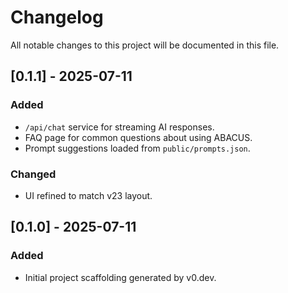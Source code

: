 # Changelog

All notable changes to this project will be documented in this file.

## [0.1.1] - 2025-07-11
### Added
- `/api/chat` service for streaming AI responses.
- FAQ page for common questions about using ABACUS.
- Prompt suggestions loaded from `public/prompts.json`.

### Changed
- UI refined to match v23 layout.

## [0.1.0] - 2025-07-11
### Added
- Initial project scaffolding generated by v0.dev.
